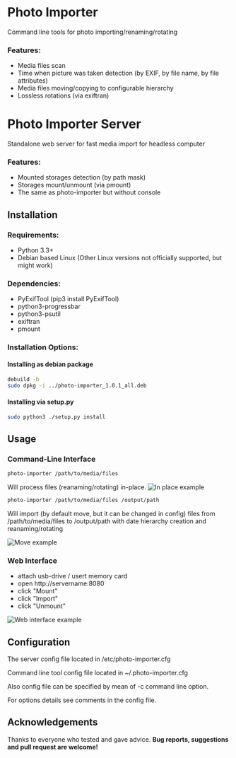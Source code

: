# Photo Importer
Command line tools for photo importing/renaming/rotating
### Features:
  * Media files scan
  * Time when picture was taken detection (by EXIF, by file name, by file attributes)
  * Media files moving/copying to configurable hierarchy 
  * Lossless rotations (via exiftran)

# Photo Importer Server
Standalone web server for fast media import for headless computer
### Features:
  * Mounted storages detection (by path mask)
  * Storages mount/unmount (via pmount)
  * The same as photo-importer but without console

## Installation

### Requirements:

  * Python 3.3+
  * Debian based Linux (Other Linux versions not officially supported, but might work)

### Dependencies:
  * PyExifTool (pip3 install PyExifTool)
  * python3-progressbar
  * python3-psutil
  * exiftran
  * pmount


### Installation Options:

#### Installing as debian package
```bash
debuild -b
sudo dpkg -i ../photo-importer_1.0.1_all.deb
```
#### Installing via setup.py
```bash
sudo python3 ./setup.py install
```

## Usage
### Command-Line Interface

```bash
photo-importer /path/to/media/files
```
Will process files (reanaming/rotating) in-place.
![In place example](https://user-images.githubusercontent.com/28735879/76139947-bd249780-6055-11ea-85c0-0985b6bde93f.png)

```bash
photo-importer /path/to/media/files /output/path
```
Will import (by default move, but it can be changed in config) files from /path/to/media/files to /output/path with date hierarchy creation and reanaming/rotating

![Move example](https://user-images.githubusercontent.com/28735879/76139964-eba27280-6055-11ea-988f-aa71cda7ba36.png)

### Web Interface
  * attach usb-drive / usert memory card
  * open http://servername:8080
  * click "Mount"
  * click "Import"
  * click "Unmount"

![Web interface example](https://user-images.githubusercontent.com/28735879/76140174-f1995300-6057-11ea-8718-19c38650c786.png)

## Configuration
The server config file located in /etc/photo-importer.cfg

Command line tool config file located in ~/.photo-importer.cfg

Also config file can be specified by mean of -c command line option.

For options details see comments in the config file.

## Acknowledgements
Thanks to everyone who tested and gave advice.
**Bug reports, suggestions and pull request are welcome!**
